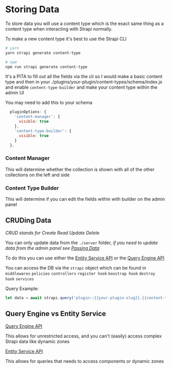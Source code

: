 # Storing Data

To store data you will use a content type which is the exact same thing as a content type when interacting with Strapi normally.

To make a new content type it's best to use the Strapi CLI

```bash
# yarn
yarn strapi generate content-type

# npm
npm run strapi generate content-type
```

It's a PITA to fill out all the fields via the cli so I would make a basic content type and then in your ./plugins/your-plugin/content-types/schema/index.js and enable `content-type-builder` and make your content type within the admin UI

You may need to add this to your schema


```js
  pluginOptions: {
    'content-manager': {
      visible: true
    },
    'content-type-builder': {
      visible: true
    }
  },
```

### Content Manager
This will determine whether the collection is shown with all of the other collections on the left and side

### Content Type Builder

This will determine if you can edit the fields within with builder on the admin panel


## CRUDing Data

_CRUD stands for Create Read Update Delete_

You can only update data from the `./server` folder, _if you need to update data from the admin panel see [Passing Data](/guide/plugin-guides/passing-data.html)_

To do this you can use either the [Entity Service API](https://docs.strapi.io/developer-docs/latest/developer-resources/database-apis-reference/entity-service-api.html) or the [Query Engine API](https://docs.strapi.io/developer-docs/latest/developer-resources/database-apis-reference/query-engine-api.html)

You can access the DB via the `strapi` object which can be found in `middlewares` `policies` `controllers` `register hook` `boostrap hook` `destroy hook` `services` 


Query Example:

```js
let data = await strapi.query('plugin::{{your-plugin-slug}}.{{content-type}}').findMany();
```


## Query Engine vs Entity Service

[Query Engine API](https://docs.strapi.io/developer-docs/latest/developer-resources/database-apis-reference/query-engine-api.html)

This allows for unrestricted access, and you can't (easily) access complex Strapi data like dynamic zones

[Entity Service API](https://docs.strapi.io/developer-docs/latest/developer-resources/database-apis-reference/entity)

This allows for queries that needs to access components or dynamic zones


